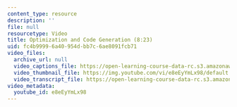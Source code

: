 ```yaml
---
content_type: resource
description: ''
file: null
resourcetype: Video
title: Optimization and Code Generation (8:23)
uid: fc4b9999-6a40-954d-bb7c-6ae8091fcb71
video_files:
  archive_url: null
  video_captions_file: https://open-learning-course-data-rc.s3.amazonaws.com/6-004-computation-structures-spring-2017/6647266beab856ed82da0fc51b70f666_e8eEyYmLx98.vtt
  video_thumbnail_file: https://img.youtube.com/vi/e8eEyYmLx98/default.jpg
  video_transcript_file: https://open-learning-course-data-rc.s3.amazonaws.com/6-004-computation-structures-spring-2017/72621bfac6f9ede38bc4baad914dc1e5_e8eEyYmLx98.pdf
video_metadata:
  youtube_id: e8eEyYmLx98
---
```

